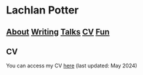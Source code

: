 # Lachlan Potter

## [About](README.md)  [Writing](Writing.md)  [Talks](Talks.md)  [CV](CV.md)  [Fun](Fun.md) 

## CV

You can access my CV [here](https://drive.google.com/file/d/1xrkioO2VhN1hEjn6pURaGElOnDPDlIsV/view?usp=sharing) (last updated: May 2024)
